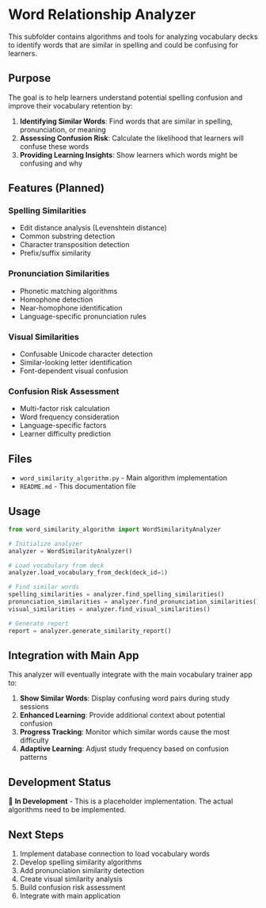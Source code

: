 # Word Relationship Analyzer

This subfolder contains algorithms and tools for analyzing vocabulary decks to identify words that are similar in spelling and could be confusing for learners.

## Purpose

The goal is to help learners understand potential spelling confusion and improve their vocabulary retention by:

1. **Identifying Similar Words**: Find words that are similar in spelling, pronunciation, or meaning
2. **Assessing Confusion Risk**: Calculate the likelihood that learners will confuse these words
3. **Providing Learning Insights**: Show learners which words might be confusing and why

## Features (Planned)

### Spelling Similarities
- Edit distance analysis (Levenshtein distance)
- Common substring detection
- Character transposition detection
- Prefix/suffix similarity

### Pronunciation Similarities
- Phonetic matching algorithms
- Homophone detection
- Near-homophone identification
- Language-specific pronunciation rules

### Visual Similarities
- Confusable Unicode character detection
- Similar-looking letter identification
- Font-dependent visual confusion

### Confusion Risk Assessment
- Multi-factor risk calculation
- Word frequency consideration
- Language-specific factors
- Learner difficulty prediction

## Files

- `word_similarity_algorithm.py` - Main algorithm implementation
- `README.md` - This documentation file

## Usage

```python
from word_similarity_algorithm import WordSimilarityAnalyzer

# Initialize analyzer
analyzer = WordSimilarityAnalyzer()

# Load vocabulary from deck
analyzer.load_vocabulary_from_deck(deck_id=1)

# Find similar words
spelling_similarities = analyzer.find_spelling_similarities()
pronunciation_similarities = analyzer.find_pronunciation_similarities()
visual_similarities = analyzer.find_visual_similarities()

# Generate report
report = analyzer.generate_similarity_report()
```

## Integration with Main App

This analyzer will eventually integrate with the main vocabulary trainer app to:

1. **Show Similar Words**: Display confusing word pairs during study sessions
2. **Enhanced Learning**: Provide additional context about potential confusion
3. **Progress Tracking**: Monitor which similar words cause the most difficulty
4. **Adaptive Learning**: Adjust study frequency based on confusion patterns

## Development Status

🚧 **In Development** - This is a placeholder implementation. The actual algorithms need to be implemented.

## Next Steps

1. Implement database connection to load vocabulary words
2. Develop spelling similarity algorithms
3. Add pronunciation similarity detection
4. Create visual similarity analysis
5. Build confusion risk assessment
6. Integrate with main application

